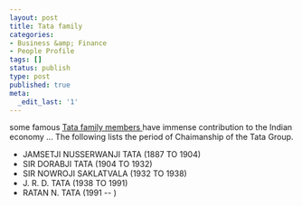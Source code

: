 ```yaml
---
layout: post
title: Tata family
categories:
- Business &amp; Finance
- People Profile
tags: []
status: publish
type: post
published: true
meta:
  _edit_last: '1'
---
```

some famous <a href="http://www.tatacentralarchives.com/Heritage/FamilyTree.Pdf">Tata family members </a>have immense contribution to the Indian economy ... The following lists the period of Chaimanship of the Tata Group.
<ul>
	<li>JAMSETJI NUSSERWANJI TATA (1887 TO 1904)</li>
	<li>SIR DORABJI TATA (1904 TO 1932)</li>
	<li>SIR NOWROJI SAKLATVALA (1932 TO 1938)</li>
	<li>J. R. D. TATA (1938 TO 1991)</li>
	<li>RATAN N. TATA (1991 -- )</li>
</ul>
